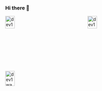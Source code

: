 ### Hi there 👋

<div style="display: grid; grid-template-columns: repeat(2, 1fr); gap: 20px;">
    <div style="width: 50%;">
        <img src="https://github-readme-stats.vercel.app/api?username=dev1washington&theme=prussian&show_icons=true&hide_border=false&count_private=true" alt="dev1washington's Stats" style="width: 50%;">
    </div>
    <div style="width: 50%;">
        <img src="https://github-readme-streak-stats.herokuapp.com/?user=dev1washington&theme=prussian&hide_border=false" alt="dev1washington's Streak" style="width: 50%;">
    </div>
    <div style="width: 50%;">
        <img src="https://github-readme-stats.vercel.app/api/top-langs/?username=dev1washington&theme=prussian&show_icons=true&hide_border=false&layout=compact" alt="dev1washington's Top Languages" style="width: 50%;">
    </div>
</div>
